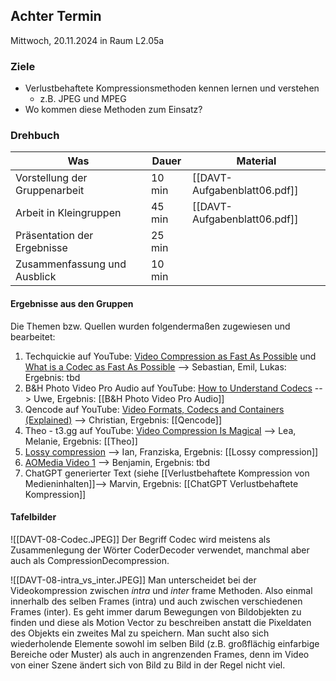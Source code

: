 ## Achter Termin


Mittwoch, 20.11.2024 in Raum L2.05a

### Ziele

- Verlustbehaftete Kompressionsmethoden kennen lernen und verstehen
	- z.B. JPEG und MPEG
- Wo kommen diese Methoden zum Einsatz?


### Drehbuch

| Was                           | Dauer  | Material                     |
| ----------------------------- | ------ | ---------------------------- |
| Vorstellung der Gruppenarbeit | 10 min | [[DAVT-Aufgabenblatt06.pdf]] |
| Arbeit in Kleingruppen        | 45 min | [[DAVT-Aufgabenblatt06.pdf]] |
| Präsentation der Ergebnisse   | 25 min |                              |
| Zusammenfassung und Ausblick  | 10 min |                              |

#### Ergebnisse aus den Gruppen

Die Themen bzw. Quellen wurden folgendermaßen zugewiesen und bearbeitet:

1. Techquickie auf YouTube: [Video Compression as Fast As Possible](https://www.youtube.com/watch?v=qbGQBT2Vwvc&list=PLY8Upfcg86WQ5OtjhHkPchJdZbE1xbxnV&index=16&pp=gAQBiAQB) und [What is a Codec as Fast As Possible](https://www.youtube.com/watch?v=GhWki9a7s18&list=PLY8Upfcg86WQ5OtjhHkPchJdZbE1xbxnV&index=17&pp=gAQBiAQB) --> Sebastian, Emil, Lukas: Ergebnis: tbd
2. B&H Photo Video Pro Audio auf YouTube: [How to Understand Codecs](https://www.youtube.com/watch?v=sisvOeZItb0&list=PLY8Upfcg86WQ5OtjhHkPchJdZbE1xbxnV&index=19) --> Uwe, Ergebnis: [[B&H Photo Video Pro Audio]]
3. Qencode auf YouTube: [Video Formats, Codecs and Containers (Explained)](https://www.youtube.com/watch?v=XvoW-bwIeyY&list=PLY8Upfcg86WQ5OtjhHkPchJdZbE1xbxnV&index=18) --> Christian, Ergebnis: [[Qencode]]
4. Theo - t3․gg auf YouTube: [Video Compression Is Magical](https://www.youtube.com/watch?v=pX2L_UAIoME&list=PLY8Upfcg86WQ5OtjhHkPchJdZbE1xbxnV&index=20&pp=gAQBiAQB) --> Lea, Melanie, Ergebnis: [[Theo]]
5. [Lossy compression](https://en.wikipedia.org/wiki/Lossy_compression) --> Ian, Franziska, Ergebnis: [[Lossy compression]]
6. [AOMedia Video 1](https://de.wikipedia.org/wiki/AOMedia_Video_1) --> Benjamin, Ergebnis: tbd
7. ChatGPT generierter Text (siehe [[Verlustbehaftete Kompression von Medieninhalten]]--> Marvin, Ergebnis: [[ChatGPT Verlustbehaftete Kompression]]

#### Tafelbilder

![[DAVT-08-Codec.JPEG]]
Der Begriff Codec wird meistens als Zusammenlegung der Wörter CoderDecoder verwendet, manchmal aber auch als CompressionDecompression.

![[DAVT-08-intra_vs_inter.JPEG]]
Man unterscheidet bei der Videokompression zwischen *intra* und *inter* frame Methoden. Also einmal innerhalb des selben Frames (intra) und auch zwischen verschiedenen Frames (inter). Es geht immer darum Bewegungen von Bildobjekten zu finden und diese als Motion Vector zu beschreiben anstatt die Pixeldaten des Objekts ein zweites Mal zu speichern. Man sucht also sich wiederholende Elemente sowohl im selben Bild (z.B. großflächig einfarbige Bereiche oder Muster) als auch in angrenzenden Frames, denn im Video von einer Szene ändert sich von Bild zu Bild in der Regel nicht viel.